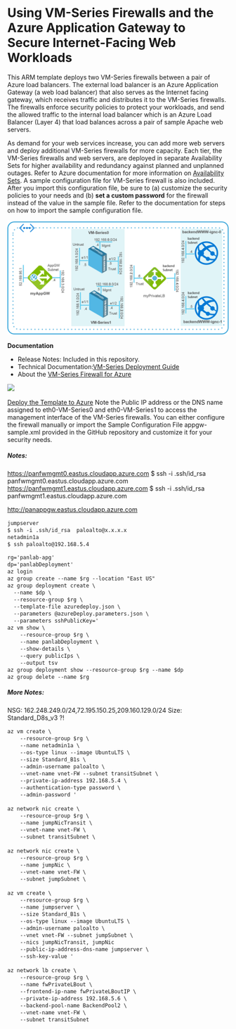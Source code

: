 # Using VM-Series Firewalls and the Azure Application Gateway to Secure Internet-Facing Web Workloads
This ARM template deploys two VM-Series firewalls between a pair of Azure load balancers. The external load balancer is an Azure Application Gateway (a web load balancer) that also serves as the Internet facing gateway, which  receives traffic and distributes it to the VM-Series firewalls. The firewalls enforce security policies to protect your workloads, and send the allowed traffic to the internal load balancer which is an Azure Load Balancer (Layer 4) that load balances across a pair of sample Apache web servers. 


As demand for your web services increase, you can add more web servers and deploy additional VM-Series firewalls for more capacity. Each tier, the VM-Series firewalls and web servers, are deployed in separate Availability Sets for higher availability and redundancy against planned and unplanned outages. Refer to Azure documentation for more information on [Availability Sets](https://docs.microsoft.com/en-us/azure/virtual-machines/virtual-machines-linux-manage-availability). A sample configuration file for VM-Series firewall is also included. After you import this configuration file, be sure to (a) customize the security policies to your needs and (b) <b>set a custom password</b> for the firewall instead of the value in the sample file. Refer to the documentation for steps on how to import the sample configuration file. 

 
![Topology](azure_alb_template_topology.png) 

**Documentation**
* Release Notes: Included in this repository.
* Technical Documentation:[VM-Series Deployment Guide](https://www.paloaltonetworks.com/documentation/71/virtualization/virtualization/set-up-the-vm-series-firewall-in-azure/deploy-the-vm-series-and-azure-application-gateway-template.html)
* About the [VM-Series Firewall for Azure](https://azure.paloaltonetworks.com)

[<img src="http://azuredeploy.net/deploybutton.png"/>](https://portal.azure.com/#create/Microsoft.Template/uri/https%3A%2F%2Fraw.githubusercontent.com%2FIrekRomaniuk%2Fazure%2Fmaster%2Fpan-applicationgateway%2Fazuredeploy.json)

[Deploy the Template to Azure](https://www.paloaltonetworks.com/documentation/80/virtualization/virtualization/set-up-the-vm-series-firewall-on-azure/deploy-the-vm-series-and-azure-application-gateway-template/start-using-the-vm-series--azure-application-gateway-template/deploy-the-template-to-azure#id2d3b5321-8303-4995-be66-c26522cf2074)
Note the Public IP address or the DNS name assigned to eth0-VM-Series0 and eth0-VM-Series1 to access the management interface of the VM-Series firewalls.
You can either configure the firewall manually or import the Sample Configuration File appgw-sample.xml provided in the GitHub repository and customize it for your security needs.

##### Notes:

https://panfwmgmt0.eastus.cloudapp.azure.com 
$ ssh -i .ssh/id_rsa panfwmgmt0.eastus.cloudapp.azure.com
https://panfwmgmt1.eastus.cloudapp.azure.com
$ ssh -i .ssh/id_rsa panfwmgmt1.eastus.cloudapp.azure.com


http://panappgw.eastus.cloudapp.azure.com

```
jumpserver
$ ssh -i .ssh/id_rsa  paloalto@x.x.x.x 
netadmin1a
$ ssh paloalto@192.168.5.4
```

```
rg='panlab-apg'
dp='panlabDeployment'
az login
az group create --name $rg --location "East US"
az group deployment create \
  --name $dp \
  --resource-group $rg \
  --template-file azuredeploy.json \
  --parameters @azureDeploy.parameters.json \
  --parameters sshPublicKey='
az vm show \
    --resource-group $rg \
    --name panlabDeployment \
    --show-details \
    --query publicIps \
    --output tsv  
az group deployment show --resource-group $rg --name $dp   
az group delete --name $rg    
```
##### More Notes:
NSG: 162.248.249.0/24,72.195.150.25,209.160.129.0/24
Size: Standard_D8s_v3 ?!

```
az vm create \
    --resource-group $rg \
    --name netadmin1a \
    --os-type linux --image UbuntuLTS \
    --size Standard_B1s \
    --admin-username paloalto \
    --vnet-name vnet-FW --subnet transitSubnet \
    --private-ip-address 192.168.5.4 \
    --authentication-type password \
    --admin-password '

az network nic create \
    --resource-group $rg \
    --name jumpNicTransit \
    --vnet-name vnet-FW \
    --subnet transitSubnet \

az network nic create \
    --resource-group $rg \
    --name jumpNic \
    --vnet-name vnet-FW \
    --subnet jumpSubnet \   

az vm create \
    --resource-group $rg \
    --name jumpserver \
    --size Standard_B1s \
    --os-type linux --image UbuntuLTS \
    --admin-username paloalto \
    --vnet vnet-FW --subnet jumpSubnet \
    --nics jumpNicTransit, jumpNic
    --public-ip-address-dns-name jumpserver \
    --ssh-key-value '

az network lb create \
    --resource-group $rg \
    --name fwPrivateLBout \
    --frontend-ip-name fwPrivateLBoutIP \
    --private-ip-address 192.168.5.6 \
    --backend-pool-name BackendPool2 \
    --vnet-name vnet-FW \
    --subnet transitSubnet    
```
